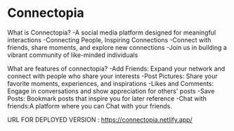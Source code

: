 # Connectopia
What is Connectopia?
-A social media platform designed for meaningful interactions
-Connecting People, Inspiring Connections
-Connect with friends, share moments, and explore new connections
-Join us in building a vibrant community of like-minded individuals

What are features of connectopia?
-Add Friends: Expand your network and connect with people who share your interests
-Post Pictures: Share your favorite moments, experiences, and inspirations
-Likes and Comments: Engage in conversations and show appreciation for others' posts
-Save Posts: Bookmark posts that inspire you for later reference
-Chat with friends:A platform where you can Chat with your friends.


URL FOR DEPLOYED VERSION : https://connectopia.netlify.app/
